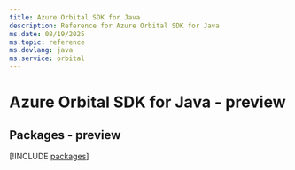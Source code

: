```yaml
---
title: Azure Orbital SDK for Java
description: Reference for Azure Orbital SDK for Java
ms.date: 08/19/2025
ms.topic: reference
ms.devlang: java
ms.service: orbital
---
```

# Azure Orbital SDK for Java - preview
## Packages - preview
[!INCLUDE [packages](orbital-index.md)]